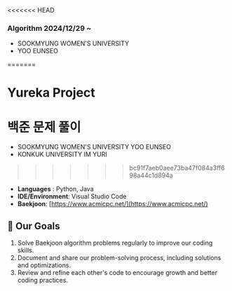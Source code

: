 <<<<<<< HEAD

### Algorithm 2024/12/29 ~ 

* SOOKMYUNG WOMEN'S UNIVERSITY
* YOO EUNSEO

=======
# Yureka Project
# 백준 문제 풀이

* SOOKMYUNG WOMEN'S UNIVERSITY YOO EUNSEO
* KONKUK UNIVERSITY IM YURI
>>>>>>> bc91f7aeb0aee73ba47f084a3ff698a44c1d894a

- **Languages** : Python, Java
- **IDE/Environment**: Visual Studio Code
- **Baekjoon**: [https://www.acmicpc.net/](https://www.acmicpc.net/)

## 🚀 Our Goals

1. Solve Baekjoon algorithm problems regularly to improve our coding skills.
2. Document and share our problem-solving process, including solutions and optimizations.
3. Review and refine each other's code to encourage growth and better coding practices.



